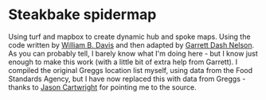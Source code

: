 # Steakbake spidermap 

Using turf and mapbox to create dynamic hub and spoke maps. Using the code written by [William B. Davis](https://twitter.com/willy_maps) and then adapted by [Garrett Dash Nelson](https://twitter.com/en_dash). As you can probably tell, I barely know what I'm doing here - but I know just enough to make this work (with a little bit of extra help from Garrett). I compiled the original Greggs location list myself, using data from the Food Standards Agency, but I have now replaced this with data from Greggs - thanks to [Jason Cartwright](https://twitter.com/jasoncartwright) for pointing me to the source.
